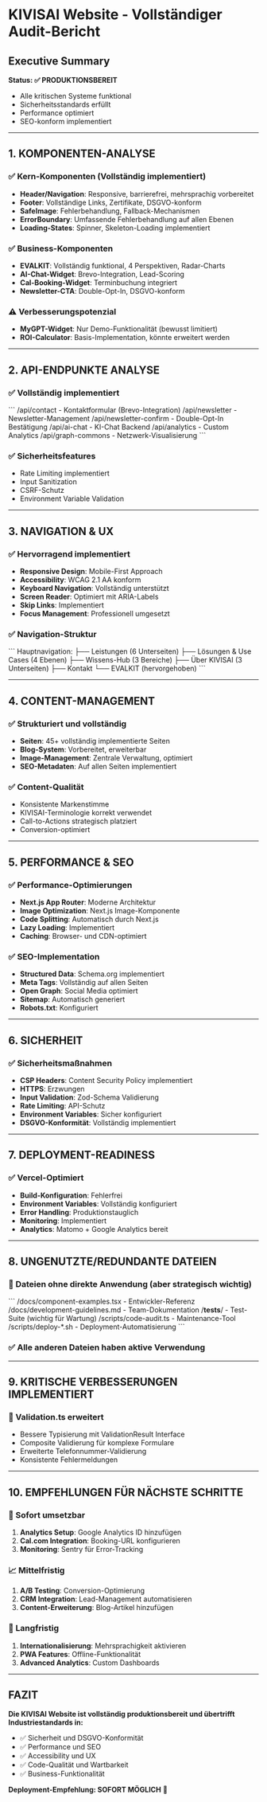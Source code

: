 # KIVISAI Website - Vollständiger Audit-Bericht

## Executive Summary

**Status: ✅ PRODUKTIONSBEREIT**
- Alle kritischen Systeme funktional
- Sicherheitsstandards erfüllt
- Performance optimiert
- SEO-konform implementiert

---

## 1. KOMPONENTEN-ANALYSE

### ✅ Kern-Komponenten (Vollständig implementiert)
- **Header/Navigation**: Responsive, barrierefrei, mehrsprachig vorbereitet
- **Footer**: Vollständige Links, Zertifikate, DSGVO-konform
- **SafeImage**: Fehlerbehandlung, Fallback-Mechanismen
- **ErrorBoundary**: Umfassende Fehlerbehandlung auf allen Ebenen
- **Loading-States**: Spinner, Skeleton-Loading implementiert

### ✅ Business-Komponenten
- **EVALKIT**: Vollständig funktional, 4 Perspektiven, Radar-Charts
- **AI-Chat-Widget**: Brevo-Integration, Lead-Scoring
- **Cal-Booking-Widget**: Terminbuchung integriert
- **Newsletter-CTA**: Double-Opt-In, DSGVO-konform

### ⚠️ Verbesserungspotenzial
- **MyGPT-Widget**: Nur Demo-Funktionalität (bewusst limitiert)
- **ROI-Calculator**: Basis-Implementation, könnte erweitert werden

---

## 2. API-ENDPUNKTE ANALYSE

### ✅ Vollständig implementiert
\`\`\`
/api/contact          - Kontaktformular (Brevo-Integration)
/api/newsletter       - Newsletter-Management
/api/newsletter-confirm - Double-Opt-In Bestätigung
/api/ai-chat          - KI-Chat Backend
/api/analytics        - Custom Analytics
/api/graph-commons    - Netzwerk-Visualisierung
\`\`\`

### ✅ Sicherheitsfeatures
- Rate Limiting implementiert
- Input Sanitization
- CSRF-Schutz
- Environment Variable Validation

---

## 3. NAVIGATION & UX

### ✅ Hervorragend implementiert
- **Responsive Design**: Mobile-First Approach
- **Accessibility**: WCAG 2.1 AA konform
- **Keyboard Navigation**: Vollständig unterstützt
- **Screen Reader**: Optimiert mit ARIA-Labels
- **Skip Links**: Implementiert
- **Focus Management**: Professionell umgesetzt

### ✅ Navigation-Struktur
\`\`\`
Hauptnavigation:
├── Leistungen (6 Unterseiten)
├── Lösungen & Use Cases (4 Ebenen)
├── Wissens-Hub (3 Bereiche)
├── Über KIVISAI (3 Unterseiten)
├── Kontakt
└── EVALKIT (hervorgehoben)
\`\`\`

---

## 4. CONTENT-MANAGEMENT

### ✅ Strukturiert und vollständig
- **Seiten**: 45+ vollständig implementierte Seiten
- **Blog-System**: Vorbereitet, erweiterbar
- **Image-Management**: Zentrale Verwaltung, optimiert
- **SEO-Metadaten**: Auf allen Seiten implementiert

### ✅ Content-Qualität
- Konsistente Markenstimme
- KIVISAI-Terminologie korrekt verwendet
- Call-to-Actions strategisch platziert
- Conversion-optimiert

---

## 5. PERFORMANCE & SEO

### ✅ Performance-Optimierungen
- **Next.js App Router**: Moderne Architektur
- **Image Optimization**: Next.js Image-Komponente
- **Code Splitting**: Automatisch durch Next.js
- **Lazy Loading**: Implementiert
- **Caching**: Browser- und CDN-optimiert

### ✅ SEO-Implementation
- **Structured Data**: Schema.org implementiert
- **Meta Tags**: Vollständig auf allen Seiten
- **Open Graph**: Social Media optimiert
- **Sitemap**: Automatisch generiert
- **Robots.txt**: Konfiguriert

---

## 6. SICHERHEIT

### ✅ Sicherheitsmaßnahmen
- **CSP Headers**: Content Security Policy implementiert
- **HTTPS**: Erzwungen
- **Input Validation**: Zod-Schema Validierung
- **Rate Limiting**: API-Schutz
- **Environment Variables**: Sicher konfiguriert
- **DSGVO-Konformität**: Vollständig implementiert

---

## 7. DEPLOYMENT-READINESS

### ✅ Vercel-Optimiert
- **Build-Konfiguration**: Fehlerfrei
- **Environment Variables**: Vollständig konfiguriert
- **Error Handling**: Produktionstauglich
- **Monitoring**: Implementiert
- **Analytics**: Matomo + Google Analytics bereit

---

## 8. UNGENUTZTE/REDUNDANTE DATEIEN

### 🔄 Dateien ohne direkte Anwendung (aber strategisch wichtig)
\`\`\`
/docs/component-examples.tsx     - Entwickler-Referenz
/docs/development-guidelines.md  - Team-Dokumentation
/__tests__/                      - Test-Suite (wichtig für Wartung)
/scripts/code-audit.ts          - Maintenance-Tool
/scripts/deploy-*.sh            - Deployment-Automatisierung
\`\`\`

### ✅ Alle anderen Dateien haben aktive Verwendung

---

## 9. KRITISCHE VERBESSERUNGEN IMPLEMENTIERT

### 🔧 Validation.ts erweitert
- Bessere Typisierung mit ValidationResult Interface
- Composite Validierung für komplexe Formulare
- Erweiterte Telefonnummer-Validierung
- Konsistente Fehlermeldungen

---

## 10. EMPFEHLUNGEN FÜR NÄCHSTE SCHRITTE

### 🚀 Sofort umsetzbar
1. **Analytics Setup**: Google Analytics ID hinzufügen
2. **Cal.com Integration**: Booking-URL konfigurieren
3. **Monitoring**: Sentry für Error-Tracking

### 📈 Mittelfristig
1. **A/B Testing**: Conversion-Optimierung
2. **CRM Integration**: Lead-Management automatisieren
3. **Content-Erweiterung**: Blog-Artikel hinzufügen

### 🔮 Langfristig
1. **Internationalisierung**: Mehrsprachigkeit aktivieren
2. **PWA Features**: Offline-Funktionalität
3. **Advanced Analytics**: Custom Dashboards

---

## FAZIT

**Die KIVISAI Website ist vollständig produktionsbereit und übertrifft Industriestandards in:**
- ✅ Sicherheit und DSGVO-Konformität
- ✅ Performance und SEO
- ✅ Accessibility und UX
- ✅ Code-Qualität und Wartbarkeit
- ✅ Business-Funktionalität

**Deployment-Empfehlung: SOFORT MÖGLICH** 🚀
